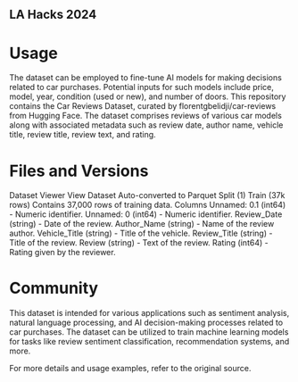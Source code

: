 ## LA Hacks 2024
# Usage
The dataset can be employed to fine-tune AI models for making decisions related to car purchases. Potential inputs for such models include price, model, year, condition (used or new), and number of doors.
This repository contains the Car Reviews Dataset, curated by florentgbelidji/car-reviews from Hugging Face. The dataset comprises reviews of various car models along with associated metadata such as review date, author name, vehicle title, review title, review text, and rating. 

# Files and Versions
Dataset Viewer
View Dataset
Auto-converted to Parquet
Split (1)
Train (37k rows)
Contains 37,000 rows of training data.
Columns
Unnamed: 0.1 (int64) - Numeric identifier.
Unnamed: 0 (int64) - Numeric identifier.
Review_Date (string) - Date of the review.
Author_Name (string) - Name of the review author.
Vehicle_Title (string) - Title of the vehicle.
Review_Title (string) - Title of the review.
Review (string) - Text of the review.
Rating (int64) - Rating given by the reviewer.

# Community
This dataset is intended for various applications such as sentiment analysis, natural language processing, and AI decision-making processes related to car purchases. The dataset can be utilized to train machine learning models for tasks like review sentiment classification, recommendation systems, and more.

For more details and usage examples, refer to the original source.
